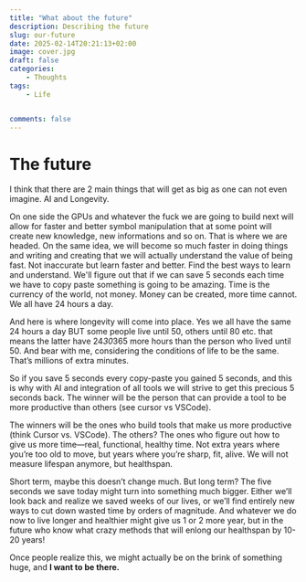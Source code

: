 ```yaml
---
title: "What about the future"
description: Describing the future 
slug: our-future
date: 2025-02-14T20:21:13+02:00
image: cover.jpg
draft: false
categories:
    - Thoughts
tags:
    - Life


comments: false
---
```


# The future

I think that there are 2 main things that will get as big as one can not even imagine.
AI and Longevity.

On one side the GPUs and whatever the fuck we are going to build next will allow for faster and better symbol manipulation that at some point will create new knowledge, new informations and so on. That is where we are headed. On the same idea, we will become so much faster in doing things and writing and creating that we will actually understand the value of being fast. Not inaccurate but learn faster and better. Find the best ways to learn and understand. 
We'll figure out that if we can save 5 seconds each time we have to copy paste something is going to be amazing. Time is the currency of the world, not money. Money can be created, more time cannot. We all have 24 hours a day.

And here is where longevity will come into place. Yes we all have the same 24 hours a day BUT some people live until 50, others until 80 etc. that means the latter have 24*30*365 more hours than the person who lived until 50. And bear with me, considering the conditions of life to be the same. That’s millions of extra minutes. 

So if you save 5 seconds every copy-paste you gained 5 seconds, and this is why with AI and integration of all tools we will strive to get this precious 5 seconds back. The winner will be the person that can provide a tool to be more productive than others (see cursor vs VSCode).

The winners will be the ones who build tools that make us more productive (think Cursor vs. VSCode). The others? The ones who figure out how to give us more time—real, functional, healthy time. Not extra years where you’re too old to move, but years where you’re sharp, fit, alive. We will not measure lifespan anymore, but healthspan.

Short term, maybe this doesn’t change much. But long term? The five seconds we save today might turn into something much bigger. Either we’ll look back and realize we saved weeks of our lives, or we’ll find entirely new ways to cut down wasted time by orders of magnitude.
And whatever we do now to live longer and healthier might give us 1 or 2 more year, but in the future who know what crazy methods that will enlong our healthspan by 10-20 years!

Once people realize this, we might actually be on the brink of something huge, and **I want to be there.**